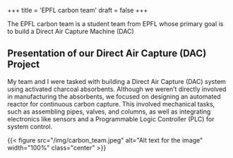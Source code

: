 +++
title = 'EPFL carbon team' 
draft = false
+++

The EPFL carbon team is a student team from EPFL whose primary goal is to build a Direct Air Capture Machine (DAC)

<!--more-->

## Presentation of our Direct Air Capture (DAC) Project

My team and I were tasked with building a Direct Air Capture (DAC) system using activated charcoal absorbents. Although we weren’t directly involved in manufacturing the absorbents, we focused on designing an automated reactor for continuous carbon capture. This involved mechanical tasks, such as assembling pipes, valves, and columns, as well as integrating electronics like sensors and a Programmable Logic Controller (PLC) for system control.

{{< figure src="/img/carbon_team.jpeg" alt="Alt text for the image"  width="100%" class="center" >}}

